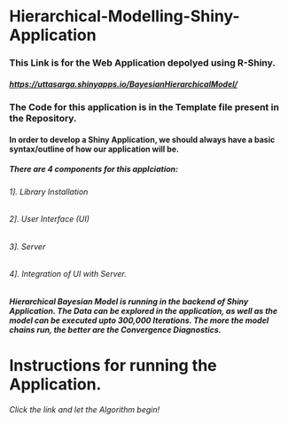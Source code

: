 # Hierarchical-Modelling-Shiny-Application


### This Link is for the Web Application depolyed using R-Shiny.
##### https://uttasarga.shinyapps.io/BayesianHierarchicalModel/ 

### The Code for this application is in the Template file present in the Repository.
#### In order to develop a Shiny Application, we should always have a basic syntax/outline of how our application will be.
##### There are 4 components for this applciation:
###### 1]. Library Installation
###### 2]. User Interface (UI)
###### 3]. Server
###### 4]. Integration of UI with Server.

##### Hierarchical Bayesian Model is running in the backend of Shiny Application. The Data can be explored in the application, as well as the model can be executed upto 300,000 Iterations. The more the model chains run, the better are the Convergence Diagnostics.

# Instructions for running the Application.
###### Click the link and let the Algorithm begin!
